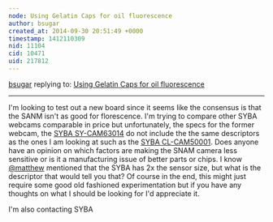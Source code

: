 ```yaml
---
node: Using Gelatin Caps for oil fluorescence
author: bsugar
created_at: 2014-09-30 20:51:49 +0000
timestamp: 1412110309
nid: 11104
cid: 10471
uid: 217812
---
```




[bsugar](../profile/bsugar) replying to: [Using Gelatin Caps for oil fluorescence](../notes/mathew/09-05-2014/using-gelatin-caps-for-oil-fluorescence)

----
I'm looking to test out a new board since it seems like the consensus is that the SANM isn't as good for florescence.  I'm trying to compare other SYBA webcams comparable in price but unfortunately, the specs for the former webcam, the [SYBA SY-CAM63014](http://www.sybausa.com/productInfo.php?iid=1000) do not include the the same descriptors as the ones I am looking at such as the [SYBA CL-CAM50001](http://www.syba.com/index.php?controller=Product&action=Info&Id=899). Does anyone have an opinion on which factors are making the SNAM camera less sensitive or is it a manufacturing issue of better parts or chips. I know [@matthew](/profile/matthew) mentioned that the SYBA has 2x the sensor size, but what is the descriptor that would tell you that?  Of course in the end, this might just require some good old fashioned experimentation but if you have any thoughts on what I should be looking for I'd appreciate it.

I'm also contacting SYBA
